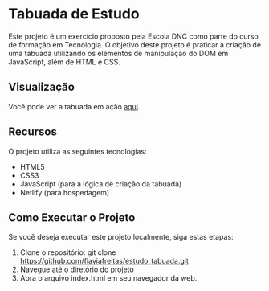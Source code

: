 # Tabuada de Estudo

Este projeto é um exercício proposto pela Escola DNC como parte do curso de formação em Tecnologia. O objetivo deste projeto é praticar a criação de uma tabuada utilizando os elementos de manipulação do DOM em JavaScript, além de HTML e CSS.

## Visualização

Você pode ver a tabuada em ação [aqui](https://tabuada-estudo.netlify.app/).

## Recursos

O projeto utiliza as seguintes tecnologias:

- HTML5
- CSS3
- JavaScript (para a lógica de criação da tabuada)
- Netlify (para hospedagem)

## Como Executar o Projeto

Se você deseja executar este projeto localmente, siga estas etapas:

1. Clone o repositório:
   git clone https://github.com/flaviafreitas/estudo_tabuada.git
2. Navegue até o diretório do projeto
3. Abra o arquivo index.html em seu navegador da web.
